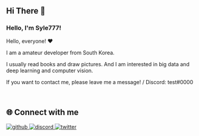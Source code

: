 ## Hi There 👋


### Hello, I'm Syle777!

Hello, everyone! ❤

I am a amateur developer from South Korea.

I usually read books and draw pictures. And I am interested in big data and deep learning and computer vision.

If you want to contact me, please leave me a message! / Discord: test#0000

<br/>

## 🌐 Connect with me

<a href="https://github.com/Syle777" target="_blank">
<img src=https://img.shields.io/badge/github-%2324292e.svg?&style=for-the-badge&logo=github&logoColor=white alt=github style="margin-bottom: 5px;" />
</a>

<a href="https://discord.gg/JbZ4dC6j" target="_blank">
<img src=https://img.shields.io/badge/discord-%2324292e.svg?&style=for-the-badge&logo=discord&logoColor=white alt=discord style="margin-bottom: 5px;" />
</a>

<a href="https://twitter.com/syle777_" target="_blank">
<img src=https://img.shields.io/badge/twitter-%2324292e.svg?&style=for-the-badge&logo=twitter&logoColor=white alt=twitter style="margin-bottom: 5px;" />
</a>
